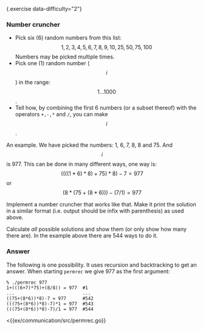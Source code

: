 {.exercise data-difficulty="2"}
### Number cruncher


* Pick six (6) random numbers from this list: $$1, 2, 3, 4, 5, 6, 7, 8, 9, 10,
  25, 50, 75, 100$$ Numbers may be picked multiple times.
* Pick one (1) random number ($$i$$) in the range: $$1 \ldots 1000$$.
* Tell how, by combining the first 6 numbers (or a subset thereof)
with the operators `+,-,*` and `/`, you can make $$i$$.

An example. We have picked the numbers: 1, 6, 7, 8, 8 and 75. And $$i$$ is
977. This can be done in many different ways, one way is:
$$ ((((1 * 6) * 8) + 75) * 8) - 7 = 977$$
or
$$ (8*(75+(8*6)))-(7/1) = 977$$

Implement a number cruncher that works like that. Make it print the solution in
a similar format (i.e. output should be infix with parenthesis) as used above.

Calculate *all* possible solutions and show them (or only show how many there
are). In the example above there are 544 ways to do it.


### Answer

The following is one possibility. It uses recursion and backtracking to get
an answer. When starting `permrec` we give 977 as the first argument:


    % ./permrec 977
    1+(((6+7)*75)+(8/8)) = 977  #1
    ...                         ...
    ((75+(8*6))*8)-7 = 977      #542
    (((75+(8*6))*8)-7)*1 = 977  #543
    (((75+(8*6))*8)-7)/1 = 977  #544


<{{ex/communication/src/permrec.go}}
